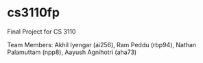 # cs3110fp
Final Project for CS 3110


Team Members: Akhil Iyengar (ai256), Ram Peddu (rbp94), Nathan Palamuttam (npp8), Aayush Agnihotri (aha73)
